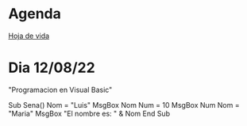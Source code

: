 # Agenda

[Hoja de vida](https://github.com/JuanDavid0630/Hoja-de-vida-.git)

# Dia 12/08/22
"Programacion en Visual Basic"

Sub Sena()
 Nom = "Luis"
 MsgBox Nom
 Num = 10
 MsgBox Num
 Nom = "Maria"
 MsgBox "El nombre es: " & Nom
End Sub
